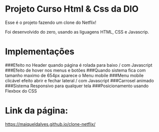 # Projeto Curso Html & Css da DIO 

Esse é o projeto fazendo um clone do Netflix! 

Foi desenvolvido do zero, usando 
as liguagens HTML, CSS e Javascrip.

# Implementações

###Efeito no Header quando página é rolada para baixo / com Javascript
###Efeito de hover nos menus e botões 
###Quando sistema fica com tamanho maximo de 654px aparece o Menu mobile
###Menu mobile clicável efeito abrir e fechar lateral / com Javascript
###Carrosel animado
###Sistema Responsivo para qualquer tela
###Posicionamento usando Flexbox do CSS

# Link da página:
https://maiqueldalves.github.io/clone-netflix/

